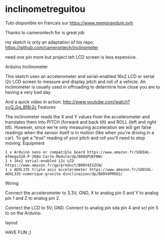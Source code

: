 # inclinometreguitou

Tuto disponible en francais sur https://www.memorandum.ovh

Thanks to camerontech for is great job 

my sketch is only an adaptation of his repo.
https://github.com/camerontech/inclinometer

need one pin more but project teh LCD screen is less expensive.

Arduino Inclinometer

This sketch uses an accelerometer and serial-enabled 16x2 LCD or serial i2c LCD screen to measure and display pitch and roll of a vehicle. An inclinometer is usually used in offroading to determine how close you are to having a very bad day.

And a quick video in action: http://www.youtube.com/watch?v=Q_Gq_8f8r2c
Features

The inclinometer reads the X and Y values from the accelerometer and translates them into PITCH (forward and back tilt) and ROLL (left and right tilt). However, since we're only measuring acceleration we will get false readings when the sensor itself is in motion (like when you're driving in a car). To get a "true" reading of your pitch and roll you'll need to stop moving.
Equipment

    1 x Arduino nano or compatible board https://www.amazon.fr/SODIAL-ATmega328-P-20AU-Carte-Module/dp/B00QPUEFNW/
    1 x 16x2 serial-enabled i2c LCD  https://www.amazon.fr/gp/product/B00V4ISZCW/
    1 x ADXL335 triple axis accelerometer https://www.amazon.fr/SODIAL-ADXL335-numerique-gravite-dinclinaison/dp/B00V4PRRO2/

Wiring

Connect the accelerometer to 3.3V, GND, X to analog pin 0 and Y to analog pin 1 and Z to analog pin 2.

Connect the LCD to 5V, GND. Connect to analog pin sda pin 4 and scl pin 5 to on the Arduino.

layout

HAVE FUN ;)
